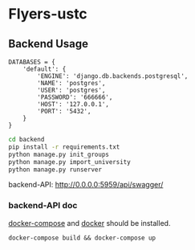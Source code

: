 # Flyers-ustc

## Backend Usage

```text
DATABASES = {
    'default': {
        'ENGINE': 'django.db.backends.postgresql',
        'NAME': 'postgres',
        'USER': 'postgres',
        'PASSWORD': '666666',
        'HOST': '127.0.0.1',
        'PORT': '5432',
    }
}
```

```bash
cd backend
pip install -r requirements.txt 
python manage.py init_groups
python manage.py import_university
python manage.py runserver
```

backend-API: http://0.0.0.0:5959/api/swagger/

### backend-API doc
[docker-compose](https://docs.docker.com/compose/install/) and [docker](https://docs.docker.com/engine/install/) should be installed.
```
docker-compose build && docker-compose up
```
